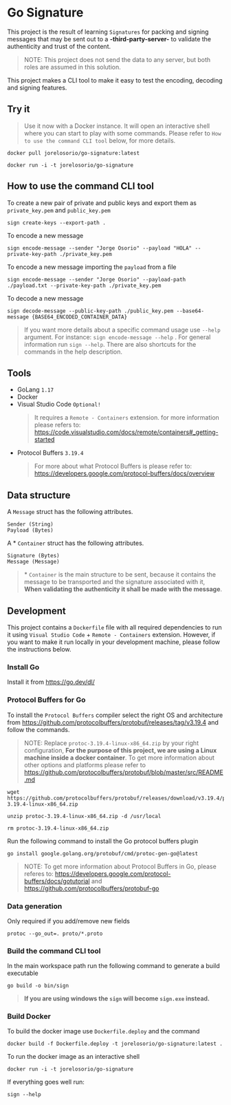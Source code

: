 # Go Signature

This project is the result of learning `Signatures` for packing and signing messages that may be sent out to a **-third-party-server-** to validate the authenticity and trust of the content.

> NOTE: This project does not send the data to any server, but both roles are assumed in this solution.

This project makes a CLI tool to make it easy to test the encoding, decoding and signing features.

## Try it

> Use it now with a Docker instance. It will open an interactive shell where you can start to play with some commands. Please refer to `How to use the command CLI tool` below, for more details.

    docker pull jorelosorio/go-signature:latest

    docker run -i -t jorelosorio/go-signature

## How to use the command CLI tool

To create a new pair of private and public keys and export them as `private_key.pem` and `public_key.pem`

    sign create-keys --export-path .

To encode a new message

    sign encode-message --sender "Jorge Osorio" --payload "HOLA" --private-key-path ./private_key.pem

To encode a new message importing the `payload` from a file

    sign encode-message --sender "Jorge Osorio" --payload-path ./payload.txt --private-key-path ./private_key.pem

To decode a new message

    sign decode-message --public-key-path ./public_key.pem --base64-message {BASE64_ENCODED_CONTAINER_DATA}

> If you want more details about a specific command usage use `--help` argument. For instance: `sign encode-message --help` . For general information run `sign --help`. There are also shortcuts for the commands in the help description.

## Tools

- GoLang `1.17`
- Docker
- Visual Studio Code `Optional!`
    > It requires a `Remote - Containers` extension. for more information please refers to: https://code.visualstudio.com/docs/remote/containers#_getting-started
- Protocol Buffers `3.19.4`
    > For more about what Protocol Buffers is please refer to: https://developers.google.com/protocol-buffers/docs/overview

## Data structure

A `Message` struct has the following attributes.

```
Sender (String)
Payload (Bytes)
```

A * `Container` struct has the following attributes.

```
Signature (Bytes)
Message (Message)
```

> \* `Container` is the main structure to be sent, because it contains the message to be transported and the signature associated with it, **When validating the authenticity it shall be made with the message**.

## Development

This project contains a `Dockerfile` file with all required dependencies to run it using `Visual Studio Code` + `Remote - Containers` extension.
However, if you want to make it run locally in your development machine, please follow the instructions below.

### Install Go

Install it from https://go.dev/dl/

### Protocol Buffers for Go

To install the `Protocol Buffers` compiler select the right OS and architecture from https://github.com/protocolbuffers/protobuf/releases/tag/v3.19.4 and follow the commands.

> NOTE: Replace `protoc-3.19.4-linux-x86_64.zip` by your right configuration, **For the purpose of this project, we are using a Linux machine inside a docker container**. To get more information about other options and platforms please refer to https://github.com/protocolbuffers/protobuf/blob/master/src/README.md

    wget https://github.com/protocolbuffers/protobuf/releases/download/v3.19.4/protoc-3.19.4-linux-x86_64.zip

    unzip protoc-3.19.4-linux-x86_64.zip -d /usr/local

    rm protoc-3.19.4-linux-x86_64.zip

Run the following command to install the Go protocol buffers plugin

    go install google.golang.org/protobuf/cmd/protoc-gen-go@latest

> NOTE: To get more information about Protocol Buffers in Go, please referes to: https://developers.google.com/protocol-buffers/docs/gotutorial and https://github.com/protocolbuffers/protobuf-go

### Data generation

Only required if you add/remove new fields

    protoc --go_out=. proto/*.proto

### Build the command CLI tool

In the main workspace path run the following command to generate a build executable

    go build -o bin/sign

> **If you are using windows the `sign` will become `sign.exe` instead.**

### Build Docker

To build the docker image use `Dockerfile.deploy` and the command

    docker build -f Dockerfile.deploy -t jorelosorio/go-signature:latest .

To run the docker image as an interactive shell

    docker run -i -t jorelosorio/go-signature

If everything goes well run:

    sign --help
